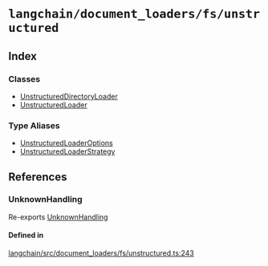 `langchain/document_loaders/fs/unstructured`
============================================

Index[](#index "Direct link to Index")
---------------------------------------

### Classes[](#classes "Direct link to Classes")

*   [UnstructuredDirectoryLoader](/docs/api/document_loaders_fs_unstructured/classes/UnstructuredDirectoryLoader)
*   [UnstructuredLoader](/docs/api/document_loaders_fs_unstructured/classes/UnstructuredLoader)

### Type Aliases[](#type-aliases "Direct link to Type Aliases")

*   [UnstructuredLoaderOptions](/docs/api/document_loaders_fs_unstructured/types/UnstructuredLoaderOptions)
*   [UnstructuredLoaderStrategy](/docs/api/document_loaders_fs_unstructured/types/UnstructuredLoaderStrategy)

References[](#references "Direct link to References")
------------------------------------------------------

### UnknownHandling[](#unknownhandling "Direct link to UnknownHandling")

Re-exports [UnknownHandling](/docs/api/document_loaders_fs_directory/variables/UnknownHandling)

#### Defined in[](#defined-in "Direct link to Defined in")

[langchain/src/document\_loaders/fs/unstructured.ts:243](https://github.com/hwchase17/langchainjs/blob/1c1274d/langchain/src/document_loaders/fs/unstructured.ts#L243)